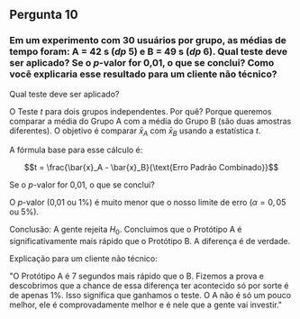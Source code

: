 ## Pergunta 10

### Em um experimento com 30 usuários por grupo, as médias de tempo foram: A = 42 s ($dp$ 5) e B = 49 s ($dp$ 6). Qual teste deve ser aplicado? Se o $p$-valor for 0,01, o que se conclui? Como você explicaria esse resultado para um cliente não técnico?

Qual teste deve ser aplicado?

O Teste $t$ para dois grupos independentes. Por quê? Porque queremos comparar a média do Grupo A com a média do Grupo B (são duas amostras diferentes). O objetivo é comparar $\bar{x}_A$ com $\bar{x}_B$ usando a estatística $t$.

A fórmula base para esse cálculo é:
        
$$t = \frac{\bar{x}_A - \bar{x}_B}{\text{Erro Padrão Combinado}}$$

Se o $p$-valor for 0,01, o que se conclui?

O $p$-valor (0,01 ou 1%) é muito menor que o nosso limite de erro ($\alpha = 0,05$ ou 5%).

Conclusão: A gente rejeita $H_0$. Concluímos que o Protótipo A é significativamente mais rápido que o Protótipo B. A diferença é de verdade.

Explicação para um cliente não técnico:

"O Protótipo A é 7 segundos mais rápido que o B. Fizemos a prova e descobrimos que a chance de essa diferença ter acontecido só por sorte é de apenas 1%. Isso significa que ganhamos o teste. O A não é só um pouco melhor, ele é comprovadamente melhor e é nele que a gente vai investir."